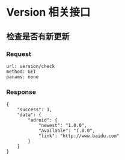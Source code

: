 # Version 相关接口

## 检查是否有新更新

### Request

    url: version/check
    method: GET
    params: none

### Response

    {
        "success": 1,
        "data": {
            "adroid": {
                "newest": "1.0.0",
                "available": "1.0.0",
                "link": "http://www.baidu.com"
            }
        }
    }